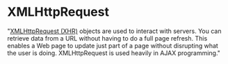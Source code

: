 # XMLHttpRequest

"[XMLHttpRequest (XHR)](https://developer.mozilla.org/en-US/docs/Web/API/XMLHttpRequest) objects are used to interact with servers. You can retrieve data from a URL without having to do a full page refresh. This enables a Web page to update just part of a page without disrupting what the user is doing. XMLHttpRequest is used heavily in AJAX programming."
